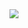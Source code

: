 <a href="https://portal.azure.com/#create/Microsoft.Template/uri/https%3A%2F%2Fraw.githubusercontent.com%2Fwadstromtech%2Fsentinel%2Fmaster%2FPlaybooks%2FRecordedFuture%2FtiIndicators%2FURL%20TI%2FURLCompromised%2FAlerting%2Ftemplate.json" target="_blank">
    <img src="https://aka.ms/deploytoazurebutton""/>
</a>
